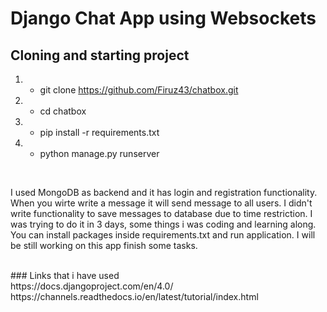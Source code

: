 # Django Chat App using Websockets
</div>

## Cloning and starting project
1. - git clone https://github.com/Firuz43/chatbox.git
2. - cd chatbox
3. - pip install -r requirements.txt
4. - python manage.py runserver

</br>

I used MongoDB as backend and it has login and registration functionality. When you wirte write a message it will send message to all users. I didn't
write functionality to save messages to database due to time restriction. I was trying to do it in 3 days, some things i was coding and learning along.
You can install packages inside requirements.txt and run application. I will be still working on this app finish some tasks.

</br>
### Links that i have used
</br>
https://docs.djangoproject.com/en/4.0/
</br>
https://channels.readthedocs.io/en/latest/tutorial/index.html
